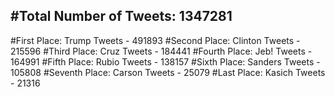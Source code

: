 #Total Number of Tweets: 1347281 
---
#First Place: Trump Tweets - 491893
#Second Place: Clinton Tweets - 215596
#Third Place: Cruz Tweets - 184441
#Fourth Place: Jeb! Tweets - 164991
#Fifth Place: Rubio Tweets - 138157
#Sixth Place: Sanders Tweets - 105808
#Seventh Place: Carson Tweets - 25079
#Last Place: Kasich Tweets - 21316
